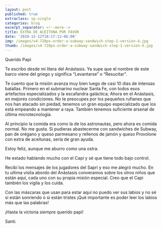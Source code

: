 ```yaml
---
layout: post
published: true
extraclass: sp-single
categories: blog
excerpt_separator: <!--more-->
title: EXTRA DE ACEITUNA POR FAVOR
date: '2019-12-12T18:17:12-06:00'
img: /images/v4-728px-order-a-subway-sandwich-step-1-version-4.jpg
thumb: /images/v4-728px-order-a-subway-sandwich-step-1-version-4.jpg
---
```

Querido Papi

Te escribo desde mi litera del Anástasis. Ya supe que el nombre de este barco viene del griego y significa “Levantarse” o “Resucitar”. 

<!--more-->

Te cuento que la misión avanza muy bien luego de casi 10 días de intensas batallas.  Primero en el submarino nuclear Santa Fe, con todos esos artefactos especializados y la escafandra galáctica; Ahora en el Anástasis, en mejores condiciones. No te preocupes por los pequeños rufianes que nos han atacado sin piedad, tenemos un gran equipo especializado que los está empeando a mantener a raya. También tenemos suficiente arsenal de última microtecnología. 

Al principio la comida era como la de los astronautas, pero ahora es comida normal. No me gusta. Si pudieras abastecerme con sandwiches de Subway, pan de orégano y queso parmesano y rellenos de jamón y queso Provolone con extra de aceitunas, sería de gran ayuda. 

Estoy feliz, aunque me aburro como una ostra. 

He estado hablando mucho con el Capi y sé que tiene todo bajo control.  

Recibí los mensajes de los jugadores del Sapri y eso me alegró mucho. En tu ultima visita abordo del Anástasis converamos sobre los otros niños que están aquí, cada uno con su propia misión especial. Creo que el Capi también los vigila y los cuida. 

Con las máscaras que usan para estar aquí no puedo ver sus labios y no sé si están sonriendo o si están tristes ¡Qué importante es poder leer los labios más que las palabras!

¡Hasta la victoria siempre querido papi!

Santi.
